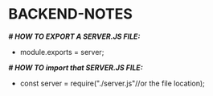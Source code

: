 # BACKEND-NOTES

***# HOW TO EXPORT A SERVER.JS FILE:***
- module.exports = server;

***# HOW TO import that SERVER.JS FILE:***
- const server = require("./server.js"//or the file location);
